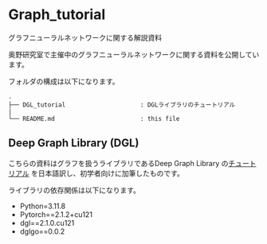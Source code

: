 # Graph_tutorial
グラフニューラルネットワークに関する解説資料

奥野研究室で主催中のグラフニューラルネットワークに関する資料を公開しています。

フォルダの構成は以下になります。

``` 
.  
├── DGL_tutorial                     : DGLライブラリのチュートリアル  
|
└── README.md                        : this file  

```

## Deep Graph Library (DGL) 
こちらの資料はグラフを扱うライブラリであるDeep Graph Library の[チュートリアル](https://docs.dgl.ai/) を日本語訳し、初学者向けに加筆したものです。

ライブラリの依存関係は以下になります。
- Python=3.11.8
- Pytorch==2.1.2+cu121
- dgl==2.1.0.cu121
- dglgo==0.0.2

